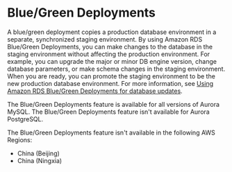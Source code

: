 # Blue/Green Deployments<a name="Concepts.Aurora_Fea_Regions_DB-eng.Feature.BlueGreenDeployments"></a>

A blue/green deployment copies a production database environment in a separate, synchronized staging environment\. By using Amazon RDS Blue/Green Deployments, you can make changes to the database in the staging environment without affecting the production environment\. For example, you can upgrade the major or minor DB engine version, change database parameters, or make schema changes in the staging environment\. When you are ready, you can promote the staging environment to be the new production database environment\. For more information, see [Using Amazon RDS Blue/Green Deployments for database updates](blue-green-deployments.md)\. 

The Blue/Green Deployments feature is available for all versions of Aurora MySQL\. The Blue/Green Deployments feature isn't available for Aurora PostgreSQL\.

The Blue/Green Deployments feature isn't available in the following AWS Regions:
+ China \(Beijing\)
+ China \(Ningxia\)